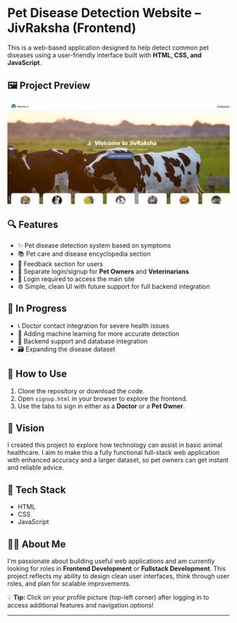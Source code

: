 # Pet Disease Detection Website  – JivRaksha (Frontend)

This is a web-based application designed to help detect common pet diseases using a user-friendly interface built with **HTML, CSS, and JavaScript**.


## 🖼️ Project Preview

![Homepage Screenshot](homepage.jpeg)

## 🔍 Features

- ✨ Pet disease detection system based on symptoms
- 📚 Pet care and disease encyclopedia section
- 📝 Feedback section for users
- 👥 Separate login/signup for **Pet Owners** and **Veterinarians**
- 🔐 Login required to access the main site
- ⚙️ Simple, clean UI with future support for full backend integration

## 🚧 In Progress

- 📞 Doctor contact integration for severe health issues
- 🧠 Adding machine learning for more accurate detection
- 🔗 Backend support and database integration
- 🗃️ Expanding the disease dataset

## 🔧 How to Use

1. Clone the repository or download the code.
2. Open `signup.html` in your browser to explore the frontend.
3. Use the tabs to sign in either as a **Doctor** or a **Pet Owner**.

## 🌟 Vision

I created this project to explore how technology can assist in basic animal healthcare. I aim to make this a fully functional full-stack web application with enhanced accuracy and a larger dataset, so pet owners can get instant and reliable advice.

## 📌 Tech Stack

- HTML
- CSS
- JavaScript

## 🧑‍💻 About Me

I'm passionate about building useful web applications and am currently looking for roles in **Frontend Development** or **Fullstack Development**. This project reflects my ability to design clean user interfaces, think through user roles, and plan for scalable improvements.

💡 **Tip:** Click on your profile picture (top-left corner) after logging in to access additional features and navigation options!


---


